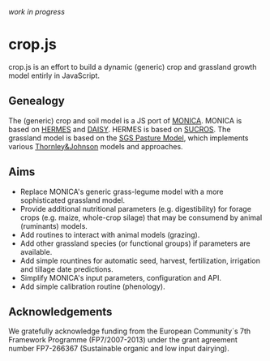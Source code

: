 _work in progress_

crop.js
=======

crop.js is an effort to build a dynamic (generic) crop and grassland growth model entirly in JavaScript.

## Genealogy
The (generic) crop and soil model is a JS port of [MONICA](http://monica.agrosystem-models.com/). MONICA is based on [HERMES](http://www.zalf.de/en/forschung/institute/lsa/forschung/oekomod/hermes/Pages/default.aspx) and [DAISY](https://code.google.com/p/daisy-model/). HERMES is based on [SUCROS](http://models.pps.wur.nl/node/3). The grassland model is based on the [SGS Pasture Model](http://imj.com.au/sgs/), which implements various [Thornley&Johnson](http://scholar.google.de/scholar?q=Thornley+Johnson+grass) models and approaches.

## Aims
- Replace MONICA's generic grass-legume model with a more sophisticated grassland model.
- Provide additional nutritional parameters (e.g. digestibility) for forage crops (e.g. maize, whole-crop silage) that may be consumend by animal (ruminants) models.
- Add routines to interact with animal models (grazing).
- Add other grassland species (or functional groups) if parameters are available.
- Add simple rountines for automatic seed, harvest, fertilization, irrigation and tillage date predictions.
- Simplify MONICA's input parameters, configuration and API.
- Add simple calibration routine (phenology).

## Acknowledgements

We gratefully acknowledge funding from the European Community´s 7th Framework Programme (FP7/2007-2013) under the grant 
agreement number FP7-266367 (Sustainable organic and low input dairying).
